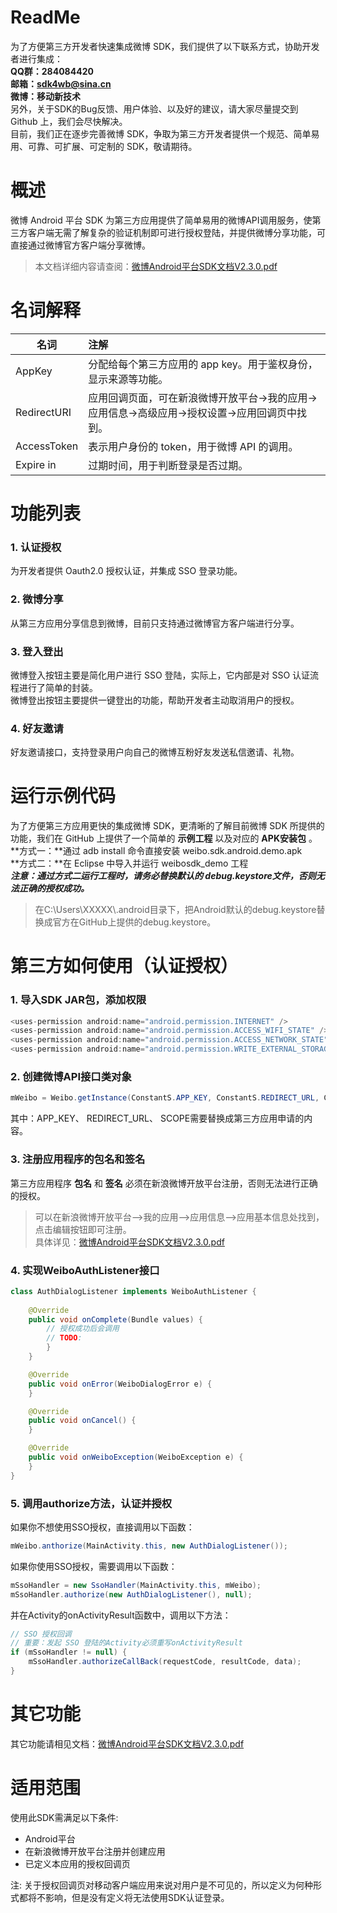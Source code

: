 # ReadMe
为了方便第三方开发者快速集成微博 SDK，我们提供了以下联系方式，协助开发者进行集成：  
**QQ群：284084420**  
**邮箱：sdk4wb@sina.cn**  
**微博：移动新技术**  
另外，关于SDK的Bug反馈、用户体验、以及好的建议，请大家尽量提交到 Github 上，我们会尽快解决。  
目前，我们正在逐步完善微博 SDK，争取为第三方开发者提供一个规范、简单易用、可靠、可扩展、可定制的 SDK，敬请期待。

# 概述
微博 Android 平台 SDK 为第三方应用提供了简单易用的微博API调用服务，使第三方客户端无需了解复杂的验证机制即可进行授权登陆，并提供微博分享功能，可直接通过微博官方客户端分享微博。
>本文档详细内容请查阅：[微博Android平台SDK文档V2.3.0.pdf](https://raw.github.com/mobileresearch/weibo_android_sdk/master/%E5%BE%AE%E5%8D%9AAndroid%E5%B9%B3%E5%8F%B0SDK%E6%96%87%E6%A1%A3V2.3.0.pdf)

# 名词解释
| 名词        | 注解    | 
| --------    | :-----  | 
| AppKey      | 分配给每个第三方应用的 app key。用于鉴权身份，显示来源等功能。|
| RedirectURI | 应用回调页面，可在新浪微博开放平台->我的应用->应用信息->高级应用->授权设置->应用回调页中找到。|
| AccessToken | 表示用户身份的 token，用于微博 API 的调用。| 
| Expire in   | 过期时间，用于判断登录是否过期。| 

# 功能列表
### 1. 认证授权
为开发者提供 Oauth2.0 授权认证，并集成 SSO 登录功能。
### 2. 微博分享
从第三方应用分享信息到微博，目前只支持通过微博官方客户端进行分享。
### 3. 登入登出
微博登入按钮主要是简化用户进行 SSO 登陆，实际上，它内部是对 SSO 认证流程进行了简单的封装。  
微博登出按钮主要提供一键登出的功能，帮助开发者主动取消用户的授权。
### 4. 好友邀请
好友邀请接口，支持登录用户向自己的微博互粉好友发送私信邀请、礼物。

# 运行示例代码
为了方便第三方应用更快的集成微博 SDK，更清晰的了解目前微博 SDK 所提供的功能，我们在 GitHub 上提供了一个简单的 **示例工程** 以及对应的 **APK安装包** 。  
**方式一：**通过 adb install 命令直接安装 weibo.sdk.android.demo.apk  
**方式二：**在 Eclipse 中导入并运行 weibosdk_demo 工程  
***注意：通过方式二运行工程时，请务必替换默认的 debug.keystore文件，否则无法正确的授权成功。***  
>在C:\Users\XXXXX\\.android目录下，把Android默认的debug.keystore替换成官方在GitHub上提供的debug.keystore。

# 第三方如何使用（认证授权）
### 1. 导入SDK JAR包，添加权限
```java
<uses-permission android:name="android.permission.INTERNET" />
<uses-permission android:name="android.permission.ACCESS_WIFI_STATE" />
<uses-permission android:name="android.permission.ACCESS_NETWORK_STATE" />
<uses-permission android:name="android.permission.WRITE_EXTERNAL_STORAGE" />
```
### 2. 创建微博API接口类对象
```java
mWeibo = Weibo.getInstance(ConstantS.APP_KEY, ConstantS.REDIRECT_URL, ConstantS.SCOPE);
```
其中：APP_KEY、 REDIRECT_URL、 SCOPE需要替换成第三方应用申请的内容。
### 3. 注册应用程序的包名和签名
第三方应用程序 **包名** 和 **签名** 必须在新浪微博开放平台注册，否则无法进行正确的授权。
>可以在新浪微博开放平台-->我的应用-->应用信息-->应用基本信息处找到，点击编辑按钮即可注册。  
具体详见：[微博Android平台SDK文档V2.3.0.pdf](https://raw.github.com/mobileresearch/weibo_android_sdk/master/%E5%BE%AE%E5%8D%9AAndroid%E5%B9%B3%E5%8F%B0SDK%E6%96%87%E6%A1%A3V2.3.0.pdf)

### 4. 实现WeiboAuthListener接口

```java
class AuthDialogListener implements WeiboAuthListener {
    
    @Override
    public void onComplete(Bundle values) {
        // 授权成功后会调用
        // TODO: 
        }
    }

    @Override
    public void onError(WeiboDialogError e) {
    }

    @Override
    public void onCancel() {
    }

    @Override
    public void onWeiboException(WeiboException e) {
    }
}
```
### 5. 调用authorize方法，认证并授权
如果你不想使用SSO授权，直接调用以下函数：
```java
mWeibo.anthorize(MainActivity.this, new AuthDialogListener());
```
如果你使用SSO授权，需要调用以下函数：
```java
mSsoHandler = new SsoHandler(MainActivity.this, mWeibo);
mSsoHandler.authorize(new AuthDialogListener(), null);
```
并在Activity的onActivityResult函数中，调用以下方法：
```java
// SSO 授权回调
// 重要：发起 SSO 登陆的Activity必须重写onActivityResult
if (mSsoHandler != null) {
    mSsoHandler.authorizeCallBack(requestCode, resultCode, data);
}
```

# 其它功能
其它功能请相见文档：[微博Android平台SDK文档V2.3.0.pdf](https://raw.github.com/mobileresearch/weibo_android_sdk/master/%E5%BE%AE%E5%8D%9AAndroid%E5%B9%B3%E5%8F%B0SDK%E6%96%87%E6%A1%A3V2.3.0.pdf)

# 适用范围
使用此SDK需满足以下条件:  

- Android平台
- 在新浪微博开放平台注册并创建应用
- 已定义本应用的授权回调页  

注: 关于授权回调页对移动客户端应用来说对用户是不可见的，所以定义为何种形式都将不影响，但是没有定义将无法使用SDK认证登录。
